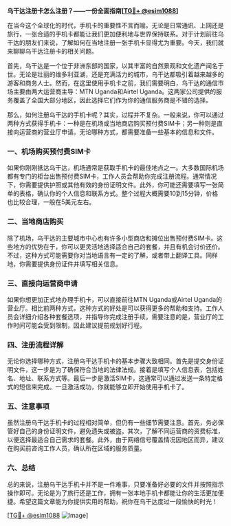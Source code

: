 **乌干达注册卡怎么注册？——一份全面指南[[TG💪+ @esim1088](https://t.me/s/esim1088)]**

在当今这个全球化的时代，手机卡的重要性不言而喻。无论是日常通讯、上网还是旅行，一张合适的手机卡都能让我们更加便利地与世界保持联系。对于计划前往乌干达的朋友们来说，了解如何在当地注册一张手机卡显得尤为重要。今天，我们就来聊聊乌干达注册卡的相关问题。

首先，乌干达是一个位于非洲东部的国家，以其丰富的自然景观和文化遗产闻名于世。无论是壮丽的维多利亚湖，还是充满活力的城市，乌干达都吸引着越来越多的游客和商务人士。然而，在这里使用手机卡之前，我们需要明白，乌干达的通信市场主要由两大运营商主导：MTN Uganda和Airtel Uganda。这两家公司提供的服务覆盖了全国大部分地区，因此选择它们作为你的通信服务商是不错的选择。

那么，如何注册乌干达的手机卡呢？其实，过程并不复杂。一般来说，你可以通过两种方式获得手机卡：一种是在机场或当地商店购买预付费SIM卡；另一种则是直接向运营商的营业厅申请。无论哪种方式，都需要准备一些基本的信息和文件。

### 一、机场购买预付费SIM卡

如果你刚刚抵达乌干达，机场通常是获取手机卡的最佳地点之一。大多数国际机场都有专门的柜台出售预付费SIM卡，工作人员会帮助你完成注册流程。通常情况下，你需要提供护照或其他有效的身份证明文件。此外，你可能还需要填写一张简单的表格，确认你的个人信息和联系方式。整个过程大概需要10到15分钟，价格也比较合理，一般在5美元左右。

### 二、当地商店购买

除了机场，乌干达的主要城市中心也有许多小型商店和摊位出售预付费SIM卡。这些地方的优势在于，你可以更灵活地选择适合自己的套餐，并且有机会讨价还价。不过，这种方式可能需要你对当地语言有一定的了解，或者带上翻译工具。同样地，你需要提供身份证件并填写相关信息。

### 三、直接向运营商申请

如果你想更加正式地办理手机卡，可以直接前往MTN Uganda或Airtel Uganda的营业厅。相比前两种方式，这种方式的好处是可以获得更多的帮助和支持。工作人员会详细介绍各种套餐选项，并指导你完成注册手续。需要注意的是，营业厅的工作时间可能会受到限制，因此建议提前规划好行程。

### 四、注册流程详解

无论你选择哪种方式，注册乌干达手机卡的基本步骤大致相同。首先是提交身份证明文件，这一步是为了确保符合当地的法律法规。接着是填写个人信息表，包括姓名、地址、联系方式等。最后一步是激活SIM卡，这通常可以通过发送一条特定格式的短信来完成。一旦激活成功，你就能够立即开始使用手机卡了。

### 五、注意事项

虽然注册乌干达手机卡的过程相对简单，但仍有一些细节需要注意。首先，务必保管好自己的身份证明文件，避免遗失或被盗。其次，了解不同运营商的资费标准，以便选择最适合自己需求的套餐。此外，由于网络信号覆盖情况因地区而异，建议在购买前咨询工作人员，确认所在区域的服务质量。

### 六、总结

总的来说，注册乌干达手机卡并不是一件难事，只要准备好必要的文件并按照指示操作即可。无论是为了旅行还是工作，拥有一张本地手机卡都能让你的生活更加便捷。希望这篇文章能为你提供实用的帮助，祝你在乌干达度过一段愉快的时光！

[[TG💪+ @esim1088](https://t.me/s/esim1088) ![Image](https://i.postimg.cc/4NQfJmqS/Snipaste-2025-05-13-00-14-12.png)]